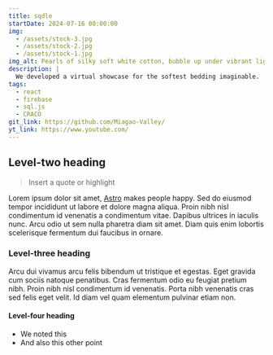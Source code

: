 ```yaml
---
title: sqdle
startDate: 2024-07-16 00:00:00
img:
  - /assets/stock-3.jpg
  - /assets/stock-2.jpg
  - /assets/stock-1.jpg
img_alt: Pearls of silky soft white cotton, bubble up under vibrant lighting
description: |
  We developed a virtual showcase for the softest bedding imaginable.
tags:
  - react
  - firebase
  - sql.js
  - CRACO
git_link: https://github.com/Miagao-Valley/
yt_link: https://www.youtube.com/
---
```


## Level-two heading

> Insert a quote or highlight

Lorem ipsum dolor sit amet, <a href="https://astro.build/">Astro</a> makes people happy. Sed do eiusmod tempor incididunt ut labore et dolore magna aliqua. Proin nibh nisl condimentum id venenatis a condimentum vitae. Dapibus ultrices in iaculis nunc. Arcu odio ut sem nulla pharetra diam sit amet. Diam quis enim lobortis scelerisque fermentum dui faucibus in ornare.

### Level-three heading

Arcu dui vivamus arcu felis bibendum ut tristique et egestas. Eget gravida cum sociis natoque penatibus. Cras fermentum odio eu feugiat pretium nibh. Proin nibh nisl condimentum id venenatis. Porta nibh venenatis cras sed felis eget velit. Id diam vel quam elementum pulvinar etiam non.

#### Level-four heading

- We noted this
- And also this other point

